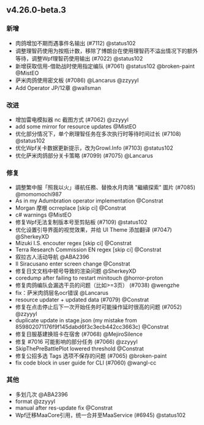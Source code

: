 ## v4.26.0-beta.3

### 新增

- 肉鸽增加不期而遇事件名输出 (#7112) @status102
- 调整理智药使用为按瓶计数，移除了博朗台在使用理智药不溢出情况下的额外等待，调整Wpf理智药使用输出 (#7022) @status102
- 新增获取信用-借助战时使用指定编队 (#7061) @status102 @broken-paint @MistEO
- 萨米肉鸽使用密文板  (#7086) @Lancarus @zzyyyl
- Add Operator JP/12章 @wallsman

### 改进

- 增加雷电模拟器 nc 截图方式 (#7062) @zzyyyl
- add some mirror for resource updates @MistEO
- 优化部分情况下，单个刷理智任务在多次执行时等待时间过长 (#7108) @status102
- 优化Wpf关卡数据更新提示，改为Growl.Info (#7103) @status102
- 优化萨米肉鸽部分关卡策略 (#7099) (#7075) @Lancarus

### 修复

- 調整繁中服「照我以火」導航任務、替換水月肉鴿 "繼續探索" 圖片 (#7085) @momomochi987
- As in my Adumbration operator implementation @Constrat
- Morgan 摩根 ocrreplace [skip ci] @Constrat
- c# warnings @MistEO
- 修复Wpf无法复制版本号至剪贴板 (#7109) @status102
- 优化设置引导界面的视觉效果，并给 UI Theme 添加翻译 (#7047) @SherkeyXD
- Mizuki I.S. encouter regex [skip ci] @Constrat
- Terra Research Commission EN regex [skip ci] @Constrat
- 叙拉古人活动导航 @ABA2396
- Il Siracusano enter screen change @Constrat
- 修复日文文档中顿号导致的渲染问题 @SherkeyXD
- coredump after failing to restart minitouch @horror-proton
- 修复肉鸽编队会漏选干员的问题（比如>=3页） (#7038) @wengzhe
- fix：萨米肉鸽层名ocr错误 @Lancarus
- resource updater + updated data (#7079) @Constrat
- 修复在点击停止后下一次开始任务时可能操作延时很高的问题 (#7052) @zzyyyl
- duplicate update in stage.json (my mistake from 859802071176f9f145dabd6f3c3ecb442cc3663c) @Constrat
- 修复日服基建换班卡在宿舍 (#7068) @MejiroSilence
- 修复 #7016 可能影响的部分任务 (#7066) @zzyyyl
- SkipThePreBattlePlot lowered threshold @Constrat
- 修复公招多选 Tags 选项不保存的问题 (#7065) @broken-paint
- fix code block in user guide for CLI (#7060) @wangl-cc

### 其他

- 多划几次 @ABA2396
- format @zzyyyl
- manual after res-update fix @Constrat
- Wpf迁移MaaCore引用，统一合并至MaaService (#6945) @status102
